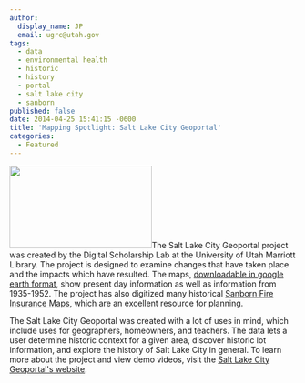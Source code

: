 ```yaml
---
author:
  display_name: JP
  email: ugrc@utah.gov
tags:
  - data
  - environmental health
  - historic
  - history
  - portal
  - salt lake city
  - sanborn
published: false
date: 2014-04-25 15:41:15 -0600
title: 'Mapping Spotlight: Salt Lake City Geoportal'
categories:
  - Featured
---
```

<p><a href="https://sites.google.com/site/saltlakecitygeoportal/home"><img alt="" src="https://sites.google.com/site/saltlakecitygeoportal/_/rsrc/1392053707511/creative-staffing-models/Screen%20Shot%202014-02-10%20at%2010.33.12%20AM.png?height=245&width=400" class="inline-text-left" width="250" height="145" /></a>The Salt Lake City Geoportal project was created by the Digital Scholarship Lab at the University of Utah Marriott Library. The project is designed to examine changes that have taken place and the impacts which have resulted. The maps, <a href="https://drive.google.com/file/d/0B9U0T4P-Rpilb3ZQWTFIZkVZMkU/edit?usp=sharing">downloadable in google earth format</a>, show present day information as well as information from 1935-1952. The project has also digitized many historical <a href="http://campusguides.lib.utah.edu/utahsanbornfireinsurancemaps">Sanborn Fire Insurance Maps</a>, which are an excellent resource for planning. </p>
<p>The Salt Lake City Geoportal was created with a lot of uses in mind, which include uses for geographers, homeowners, and teachers. The data lets a user determine historic context for a given area, discover historic lot information, and explore the history of Salt Lake City in general. To learn more about the project and view demo videos, visit the <a href="https://sites.google.com/site/saltlakecitygeoportal/creative-staffing-models">Salt Lake City Geoportal's website</a>.     </p>
